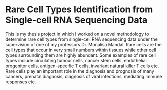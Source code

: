 # Rare Cell Types Identification from Single-cell RNA Sequencing Data

This is my thesis project in which I worked on a novel methodology to determine rare cell types from single-cell RNA sequencing data  under the supervision of one of my professors Dr. Monalisa Mandal. Rare cells are the cell types that occur in very small numbers within tissues while other cell types surrounding them are highly abundant. Some examples of rare cell types include circulating tumour cells, cancer stem cells, endothelial progenitor cells, antigen-specific T cells, invariant natural killer T cells etc. Rare cells play an important role in the diagnosis and prognosis of many cancers, prenatal diagnosis, diagnosis of viral infections, mediating immune responses etc.
